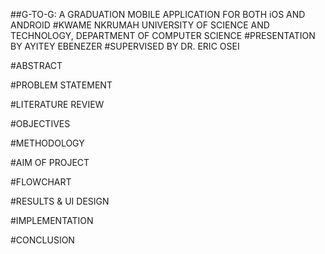 
##G-TO-G: A GRADUATION MOBILE APPLICATION FOR BOTH iOS AND ANDROID
#KWAME NKRUMAH UNIVERSITY OF SCIENCE AND TECHNOLOGY, DEPARTMENT OF COMPUTER SCIENCE
#PRESENTATION BY AYITEY EBENEZER
#SUPERVISED BY DR. ERIC OSEI

#ABSTRACT


#PROBLEM STATEMENT


#LITERATURE REVIEW


#OBJECTIVES


#METHODOLOGY


#AIM OF PROJECT


#FLOWCHART


#RESULTS & UI DESIGN



#IMPLEMENTATION

#CONCLUSION
